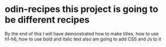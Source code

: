 # odin-recipes this project is going to be different recipes
By the end of this I will have demonstrated how to make titles, how to use h1-h6, how to use bold and italic text
also am going to add CSS and Js to it 
